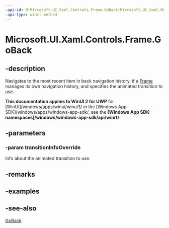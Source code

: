 ```yaml
---
-api-id: M:Microsoft.UI.Xaml.Controls.Frame.GoBack(Microsoft.UI.Xaml.Media.Animation.NavigationTransitionInfo)
-api-type: winrt method
---
```


<!-- Method syntax
public void GoBack(Windows.UI.Xaml.Media.Animation.NavigationTransitionInfo transitionInfoOverride)
-->

# Microsoft.UI.Xaml.Controls.Frame.GoBack

## -description
Navigates to the most recent item in back navigation history, if a [Frame](frame.md) manages its own navigation history, and specifies the animated transition to use.

**This documentation applies to WinUI 2 for UWP** for [WinUI]/windows/apps/winui/winui3/ in the [Windows App SDK]/windows/apps/windows-app-sdk/, see the **[Windows App SDK namespaces]/windows/windows-app-sdk/api/winrt/**.

## -parameters
### -param transitionInfoOverride
Info about the animated transition to use.

## -remarks

## -examples

## -see-also
[GoBack](frame_goback_1030386674.md)
